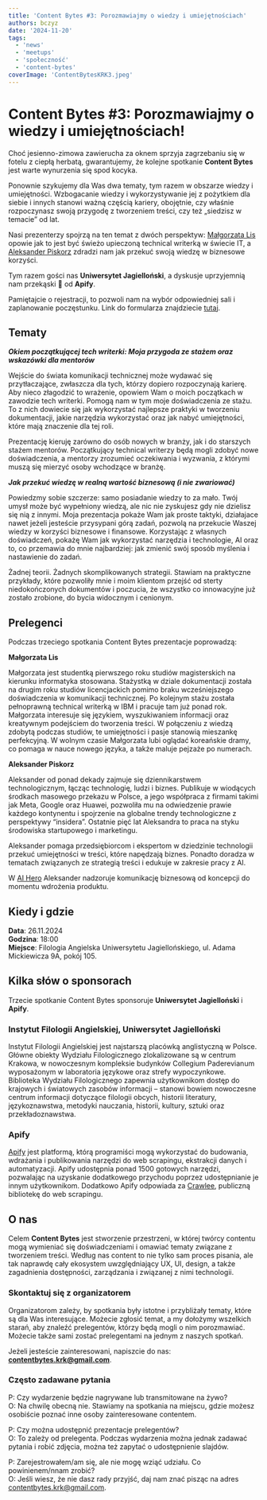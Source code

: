 ```yaml
---
title: 'Content Bytes #3: Porozmawiajmy o wiedzy i umiejętnościach'
authors: bczyz
date: '2024-11-20'
tags:
  - 'news'
  - 'meetups'
  - 'społeczność'
  - 'content-bytes'
coverImage: 'ContentBytesKRK3.jpeg'
---
```


# Content Bytes #3: Porozmawiajmy o wiedzy i umiejętnościach!

Choć jesienno-zimowa zawierucha za oknem sprzyja zagrzebaniu się w fotelu z
ciepłą herbatą, gwarantujemy, że kolejne spotkanie **Content Bytes** jest warte
wynurzenia się spod kocyka.

<!--truncate-->

Ponownie szykujemy dla Was dwa tematy, tym razem w obszarze wiedzy i
umiejętności. Wzbogacanie wiedzy i wykorzystywanie jej z pożytkiem dla siebie i
innych stanowi ważną częścią kariery, obojętnie, czy właśnie rozpoczynasz swoją
przygodę z tworzeniem treści, czy też „siedzisz w temacie” od lat.

Nasi prezenterzy spojrzą na ten temat z dwóch perspektyw:
[Małgorzata Lis](https://www.linkedin.com/in/lis-malgorzata/) opowie jak to jest
być świeżo upieczoną technical writerką w świecie IT, a
[Aleksander Piskorz](https://www.linkedin.com/in/aleksanderpiskorz/) zdradzi nam
jak przekuć swoją wiedzę w biznesowe korzyści.

Tym razem gości nas **Uniwersytet Jagielloński**, a dyskusje uprzyjemnią nam
przekąski :pizza: od **Apify**.

Pamiętajcie o rejestracji, to pozwoli nam na wybór odpowiedniej sali i
zaplanowanie poczęstunku. Link do formularza znajdziecie
[tutaj](https://forms.gle/jNPKssKkdxeuCqMJ6).

## Tematy

**_Okiem początkującej tech writerki: Moja przygoda ze stażem oraz wskazówki dla
mentorów_**

Wejście do świata komunikacji technicznej może wydawać się przytłaczające,
zwłaszcza dla tych, którzy dopiero rozpoczynają karierę. Aby nieco złagodzić to
wrażenie, opowiem Wam o moich początkach w zawodzie tech writerki. Pomogą nam w
tym moje doświadczenia ze stażu. To z nich dowiecie się jak wykorzystać
najlepsze praktyki w tworzeniu dokumentacji, jakie narzędzia wykorzystać oraz
jak nabyć umiejętności, które mają znaczenie dla tej roli.

Prezentację kieruję zarówno do osób nowych w branży, jak i do starszych stażem
mentorów. Początkujący technical writerzy będą mogli zdobyć nowe doświadczenia,
a mentorzy zrozumieć oczekiwania i wyzwania, z którymi muszą się mierzyć osoby
wchodzące w branżę.

**_Jak przekuć wiedzę w realną wartość biznesową (i nie zwariować)_**

Powiedzmy sobie szczerze: samo posiadanie wiedzy to za mało. Twój umysł może być
wypełniony wiedzą, ale nic nie zyskujesz gdy nie dzielisz się nią z innymi. Moja
prezentacja pokaże Wam jak proste taktyki, działajace nawet jeżeli jesteście
przysypani górą zadań, pozwolą na przekucie Waszej wiedzy w korzyści biznesowe i
finansowe. Korzystając z własnych doświadczeń, pokażę Wam jak wykorzystać
narzędzia i technologie, AI oraz to, co przemawia do mnie najbardziej: jak
zmienić swój sposób myślenia i nastawienie do zadań.

Żadnej teorii. Żadnych skomplikowanych strategii. Stawiam na praktyczne
przykłady, które pozwoliły mnie i moim klientom przejść od sterty
niedokończonych dokumentów i poczucia, że wszystko co innowacyjne już zostało
zrobione, do bycia widocznym i cenionym.

## Prelegenci

Podczas trzeciego spotkania Content Bytes prezentacje poprowadzą:

**Małgorzata Lis**

Małgorzata jest studentką pierwszego roku studiów magisterskich na kierunku
informatyka stosowana. Stażystką w dziale dokumentacji została na drugim roku
studiów licencjackich pomimo braku wcześniejszego doświadczenia w komunikacji
technicznej. Po kolejnym stażu została pełnoprawną technical writerką w IBM i
pracuje tam już ponad rok. Małgorzata interesuje się językiem, wyszukiwaniem
informacji oraz kreatywnym podejściem do tworzenia treści. W połączeniu z wiedzą
zdobytą podczas studiów, te umiejętności i pasje stanowią mieszankę perfekcyjną.
W wolnym czasie Małgorzata lubi oglądać koreańskie dramy, co pomaga w nauce
nowego języka, a także maluje pejzaże po numerach.

**Aleksander Piskorz**

Aleksander od ponad dekady zajmuje się dziennikarstwem technologicznym, łącząc
technologię, ludzi i biznes. Publikuje w wiodących środkach masowego przekazu w
Polsce, a jego współpraca z firmami takimi jak Meta, Google oraz Huawei,
pozwoliła mu na odwiedzenie prawie każdego kontynentu i spojrzenie na globalne
trendy technologiczne z perspektywy “insidera”. Ostatnie pięć lat Aleksandra to
praca na styku środowiska startupowego i marketingu.

Aleksander pomaga przedsiębiorcom i ekspertom w dziedzinie technologii przekuć
umiejętności w treści, które napędzają biznes. Ponadto doradza w tematach
związanych ze strategią treści i edukuje w zakresie pracy z AI.

W [AI Hero](https://aihero.pl/) Aleksander nadzoruje komunikację biznesową od
koncepcji do momentu wdrożenia produktu.

## Kiedy i gdzie

**Data**: 26.11.2024 <br /> **Godzina**: 18:00 <br /> **Miejsce**: Filologia
Angielska Uniwersytetu Jagiellońskiego, ul. Adama Mickiewicza 9A, pokój 105.

## Kilka słów o sponsorach

Trzecie spotkanie Content Bytes sponsoruje **Uniwersytet Jagielloński** i
**Apify**.

### Instytut Filologii Angielskiej, Uniwersytet Jagielloński

Instytut Filologii Angielskiej jest najstarszą placówką anglistyczną w Polsce.
Główne obiekty Wydziału Filologicznego zlokalizowane są w centrum Krakowa, w
nowoczesnym kompleksie budynków Collegium Paderevianum wyposażonym w laboratoria
językowe oraz strefy wypoczynkowe. Biblioteka Wydziału Filologicznego zapewnia
użytkownikom dostęp do krajowych i światowych zasobów informacji – stanowi
bowiem nowoczesne centrum informacji dotyczące filologii obcych, historii
literatury, językoznawstwa, metodyki nauczania, historii, kultury, sztuki oraz
przekładoznawstwa.

### Apify

[Apify](https://apify.com/) jest platformą, którą programiści mogą wykorzystać
do budowania, wdrażania i publikowania narzędzi do web scrapingu, ekstrakcji
danych i automatyzacji. Apify udostępnia ponad 1500 gotowych narzędzi,
pozwalając na uzyskanie dodatkowego przychodu poprzez udostępnianie je innym
użytkownikom. Dodatkowo Apify odpowiada za [Crawlee](https://crawlee.dev/),
publiczną bibliotekę do web scrapingu.

## O nas

Celem **Content Bytes** jest stworzenie przestrzeni, w której twórcy contentu
mogą wymieniać się doświadczeniami i omawiać tematy związane z tworzeniem
treści. Według nas content to nie tylko sam proces pisania, ale tak
naprawdę cały ekosystem uwzględniający UX, UI, design, a także zagadnienia
dostępności, zarządzania i związanej z nimi technologii.

### Skontaktuj się z organizatorem

Organizatorom zależy, by spotkania były istotne i przybliżały tematy, które są
dla Was interesujące. Możecie zgłosić temat, a my dołożymy wszelkich starań, aby
znaleźć prelegentów, którzy będą mogli o nim porozmawiać. Możecie także sami
zostać prelegentami na jednym z naszych spotkań.

Jeżeli jesteście zainteresowani, napiszcie do nas:
**contentbytes.krk@gmail.com**.

### Często zadawane pytania

P: Czy wydarzenie będzie nagrywane lub transmitowane na żywo? <br /> O: Na
chwilę obecną nie. Stawiamy na spotkania na miejscu, gdzie możesz osobiście
poznać inne osoby zainteresowane contentem.

P: Czy można udostępnić prezentacje prelegentów? <br /> O: To zależy od
prelegenta. Podczas wydarzenia można jednak zadawać pytania i robić zdjęcia,
można też zapytać o udostępnienie slajdów.

P: Zarejestrowałem/am się, ale nie mogę wziąć udziału. Co powinienem/nnam
zrobić? <br /> O: Jeśli wiesz, że nie dasz rady przyjść, daj nam znać pisząc na
adres [contentbytes.krk@gmail.com](mailto:contentbytes.krk@gmail.com).
